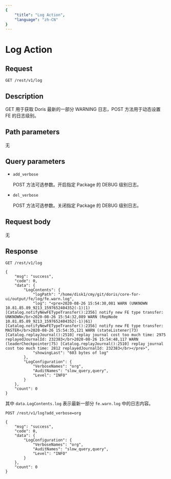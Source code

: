 ```yaml
---
{
    "title": "Log Action",
    "language": "zh-CN"
}
---
```


# Log Action

## Request

```
GET /rest/v1/log
```

## Description

GET 用于获取 Doris 最新的一部分 WARNING 日志，POST 方法用于动态设置 FE 的日志级别。
    
## Path parameters

无

## Query parameters

* `add_verbose`

    POST 方法可选参数。开启指定 Package 的 DEBUG 级别日志。
    
* `del_verbose`

    POST 方法可选参数。关闭指定 Package 的 DEBUG 级别日志。

## Request body

无

## Response
    
```
GET /rest/v1/log

{
	"msg": "success",
	"code": 0,
	"data": {
		"LogContents": {
			"logPath": "/home/disk1/cmy/git/doris/core-for-ui/output/fe/log/fe.warn.log",
			"log": "<pre>2020-08-26 15:54:30,081 WARN (UNKNOWN 10.81.85.89_9213_1597652404352(-1)|1) [Catalog.notifyNewFETypeTransfer():2356] notify new FE type transfer: UNKNOWN</br>2020-08-26 15:54:32,089 WARN (RepNode 10.81.85.89_9213_1597652404352(-1)|61) [Catalog.notifyNewFETypeTransfer():2356] notify new FE type transfer: MASTER</br>2020-08-26 15:54:35,121 WARN (stateListener|73) [Catalog.replayJournal():2510] replay journal cost too much time: 2975 replayedJournalId: 232383</br>2020-08-26 15:54:48,117 WARN (leaderCheckpointer|75) [Catalog.replayJournal():2510] replay journal cost too much time: 2812 replayedJournalId: 232383</br></pre>",
			"showingLast": "603 bytes of log"
		},
		"LogConfiguration": {
			"VerboseNames": "org",
			"AuditNames": "slow_query,query",
			"Level": "INFO"
		}
	},
	"count": 0
}  
```
    
其中 `data.LogContents.log` 表示最新一部分 `fe.warn.log` 中的日志内容。

```
POST /rest/v1/log?add_verbose=org

{
	"msg": "success",
	"code": 0,
	"data": {
		"LogConfiguration": {
			"VerboseNames": "org",
			"AuditNames": "slow_query,query",
			"Level": "INFO"
		}
	},
	"count": 0
}
```
